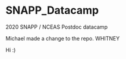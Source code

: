 # SNAPP_Datacamp
2020 SNAPP / NCEAS Postdoc datacamp

Michael made a change to the repo. WHITNEY

Hi :)
